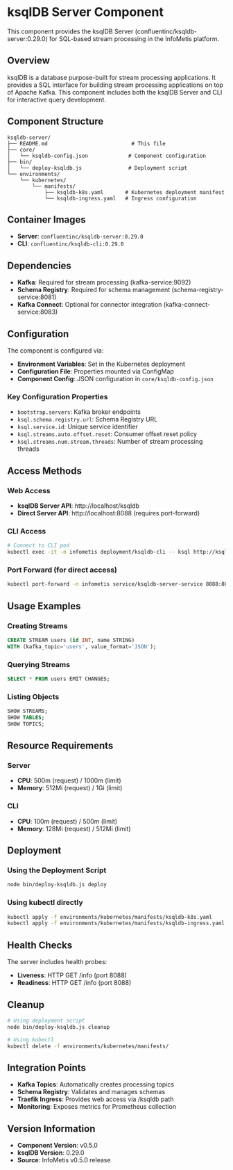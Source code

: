 # ksqlDB Server Component

This component provides the ksqlDB Server (confluentinc/ksqldb-server:0.29.0) for SQL-based stream processing in the InfoMetis platform.

## Overview

ksqlDB is a database purpose-built for stream processing applications. It provides a SQL interface for building stream processing applications on top of Apache Kafka. This component includes both the ksqlDB Server and CLI for interactive query development.

## Component Structure

```
ksqldb-server/
├── README.md                           # This file
├── core/
│   └── ksqldb-config.json             # Component configuration
├── bin/
│   └── deploy-ksqldb.js               # Deployment script
└── environments/
    └── kubernetes/
        └── manifests/
            ├── ksqldb-k8s.yaml       # Kubernetes deployment manifest
            └── ksqldb-ingress.yaml   # Ingress configuration
```

## Container Images

- **Server**: `confluentinc/ksqldb-server:0.29.0`
- **CLI**: `confluentinc/ksqldb-cli:0.29.0`

## Dependencies

- **Kafka**: Required for stream processing (kafka-service:9092)
- **Schema Registry**: Required for schema management (schema-registry-service:8081)
- **Kafka Connect**: Optional for connector integration (kafka-connect-service:8083)

## Configuration

The component is configured via:
- **Environment Variables**: Set in the Kubernetes deployment
- **Configuration File**: Properties mounted via ConfigMap
- **Component Config**: JSON configuration in `core/ksqldb-config.json`

### Key Configuration Properties

- `bootstrap.servers`: Kafka broker endpoints
- `ksql.schema.registry.url`: Schema Registry URL
- `ksql.service.id`: Unique service identifier
- `ksql.streams.auto.offset.reset`: Consumer offset reset policy
- `ksql.streams.num.stream.threads`: Number of stream processing threads

## Access Methods

### Web Access
- **ksqlDB Server API**: http://localhost/ksqldb
- **Direct Server API**: http://localhost:8088 (requires port-forward)

### CLI Access
```bash
# Connect to CLI pod
kubectl exec -it -n infometis deployment/ksqldb-cli -- ksql http://ksqldb-server-service:8088
```

### Port Forward (for direct access)
```bash
kubectl port-forward -n infometis service/ksqldb-server-service 8088:8088
```

## Usage Examples

### Creating Streams
```sql
CREATE STREAM users (id INT, name STRING) 
WITH (kafka_topic='users', value_format='JSON');
```

### Querying Streams
```sql
SELECT * FROM users EMIT CHANGES;
```

### Listing Objects
```sql
SHOW STREAMS;
SHOW TABLES;
SHOW TOPICS;
```

## Resource Requirements

### Server
- **CPU**: 500m (request) / 1000m (limit)
- **Memory**: 512Mi (request) / 1Gi (limit)

### CLI
- **CPU**: 100m (request) / 500m (limit)
- **Memory**: 128Mi (request) / 512Mi (limit)

## Deployment

### Using the Deployment Script
```bash
node bin/deploy-ksqldb.js deploy
```

### Using kubectl directly
```bash
kubectl apply -f environments/kubernetes/manifests/ksqldb-k8s.yaml
kubectl apply -f environments/kubernetes/manifests/ksqldb-ingress.yaml
```

## Health Checks

The server includes health probes:
- **Liveness**: HTTP GET /info (port 8088)
- **Readiness**: HTTP GET /info (port 8088)

## Cleanup

```bash
# Using deployment script
node bin/deploy-ksqldb.js cleanup

# Using kubectl
kubectl delete -f environments/kubernetes/manifests/
```

## Integration Points

- **Kafka Topics**: Automatically creates processing topics
- **Schema Registry**: Validates and manages schemas
- **Traefik Ingress**: Provides web access via /ksqldb path
- **Monitoring**: Exposes metrics for Prometheus collection

## Version Information

- **Component Version**: v0.5.0
- **ksqlDB Version**: 0.29.0
- **Source**: InfoMetis v0.5.0 release